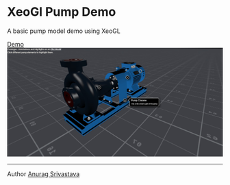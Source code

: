 # XeoGl Pump Demo

A basic pump model demo  using XeoGL

[Demo](https://envisagecyberart.in/projects/3D/pump/)
![Screenshot1](Screenshot-1.jpg?raw=true)

___
Author [Anurag Srivastava](https://www.envisagecyberart.in)